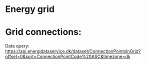 # Energy grid

# Grid connections: 

Data query: https://api.energidataservice.dk/dataset/ConnectionPointsInGrid?offset=0&sort=ConnectionPointCode%20ASC&timezone=dk